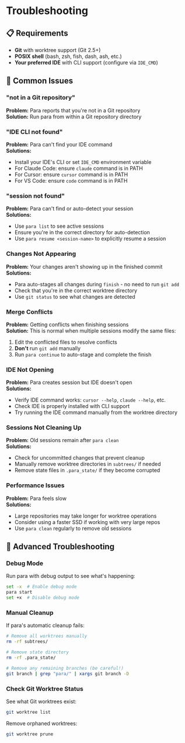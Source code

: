 # Troubleshooting

## 📋 Requirements

- **Git** with worktree support (Git 2.5+)
- **POSIX shell** (bash, zsh, fish, dash, ash, etc.)
- **Your preferred IDE** with CLI support (configure via `IDE_CMD`)

## 🐛 Common Issues

### "not in a Git repository"
**Problem:** Para reports that you're not in a Git repository  
**Solution:** Run para from within a Git repository directory

### "IDE CLI not found"
**Problem:** Para can't find your IDE command  
**Solutions:**
- Install your IDE's CLI or set `IDE_CMD` environment variable
- For Claude Code: ensure `claude` command is in PATH
- For Cursor: ensure `cursor` command is in PATH  
- For VS Code: ensure `code` command is in PATH

### "session not found"
**Problem:** Para can't find or auto-detect your session  
**Solutions:**
- Use `para list` to see active sessions
- Ensure you're in the correct directory for auto-detection
- Use `para resume <session-name>` to explicitly resume a session

### Changes Not Appearing
**Problem:** Your changes aren't showing up in the finished commit  
**Solutions:**
- Para auto-stages all changes during `finish` - no need to run `git add`
- Check that you're in the correct worktree directory
- Use `git status` to see what changes are detected

### Merge Conflicts
**Problem:** Getting conflicts when finishing sessions  
**Solution:** This is normal when multiple sessions modify the same files:
1. Edit the conflicted files to resolve conflicts
2. **Don't** run `git add` manually
3. Run `para continue` to auto-stage and complete the finish

### IDE Not Opening
**Problem:** Para creates session but IDE doesn't open  
**Solutions:**
- Verify IDE command works: `cursor --help`, `claude --help`, etc.
- Check IDE is properly installed with CLI support
- Try running the IDE command manually from the worktree directory

### Sessions Not Cleaning Up
**Problem:** Old sessions remain after `para clean`  
**Solutions:**
- Check for uncommitted changes that prevent cleanup
- Manually remove worktree directories in `subtrees/` if needed
- Remove state files in `.para_state/` if they become corrupted

### Performance Issues
**Problem:** Para feels slow  
**Solutions:**
- Large repositories may take longer for worktree operations
- Consider using a faster SSD if working with very large repos
- Use `para clean` regularly to remove old sessions

## 🔧 Advanced Troubleshooting

### Debug Mode
Run para with debug output to see what's happening:
```bash
set -x  # Enable debug mode
para start
set +x  # Disable debug mode
```

### Manual Cleanup
If para's automatic cleanup fails:
```bash
# Remove all worktrees manually
rm -rf subtrees/

# Remove state directory
rm -rf .para_state/

# Remove any remaining branches (be careful!)
git branch | grep "para/" | xargs git branch -D
```

### Check Git Worktree Status
See what Git worktrees exist:
```bash
git worktree list
```

Remove orphaned worktrees:
```bash
git worktree prune
``` 